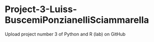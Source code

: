 # Project-3-Luiss-BuscemiPonzianelliSciammarella
Upload project number 3 of Python and R (lab) on GitHub
